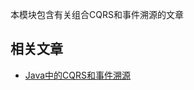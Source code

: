 本模块包含有关组合CQRS和事件溯源的文章

## 相关文章

+ [Java中的CQRS和事件溯源](http://tu-yucheng.github.io/designpattern/2023/05/26/cqrs-event-sourcing-java.html)